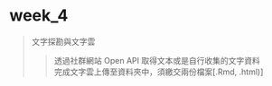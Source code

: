 week_4
=========
>文字探勘與文字雲
>>透過社群網站 Open API 取得文本或是自行收集的文字資料  
>>完成文字雲上傳至資料夾中，須繳交兩份檔案[.Rmd, .html)]
